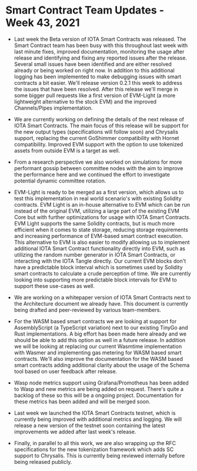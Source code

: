 # Smart Contract Team Updates - Week 43, 2021

- Last week the Beta version of IOTA Smart Contracts was released. The Smart Contract team has been busy with this throughout last week with last minute fixes, improved documentation, monitoring the usage after release and identifying and fixing any reported issues after the release. Several small issues have been identified and are either resolved already or being worked on right now. In addition to this additional logging has been implemented to make debugging issues with smart contracts a bit easier. We'll release version 0.2.1 this week to address the issues that have been resolved. After this release we'll merge in some bigger pull requests like a first version of EVM-Light (a more lightweight alternative to the stock EVM) and the improved Channels/Pipes implementation.

- We are currently working on defining the details of the next release of IOTA Smart Contracts. The main focus of this release will be support for the new output types (specifications will follow soon) and Chrysalis support, replacing the current GoShimmer compatibility with Hornet compatibility. Improved EVM support with the option to use tokenized assets from outside EVM is a target as well. 

- From a research perspective we also worked on simulations for more performant gossip between committee nodes with the aim to improve the performance here and we continued the effort to investigate potential dynamic committee rotation. 

- EVM-Light is ready to be merged as a first version, which allows us to test this implementation in real world scenario's with existing Solidity contracts. 
EVM Light is an in-house alternative to EVM which can be run instead of the original EVM, utilizing a large part of the existing EVM Core but with further optimizations for usage with IOTA Smart Contracts. EVM Light supports the same Solidity contracts, but is much more efficient when it comes to state storage, reducing storage requirements and increasing performance of EVM-based smart contract execution. This alternative to EVM is also easier to modify allowing us to implement additional IOTA Smart Contract functionality directly into EVM, such as utilizing the random number generator in IOTA Smart Contracts, or interacting with the IOTA Tangle directly. 
Our current EVM blocks don't have a predictable block interval which is sometimes used by Solidity smart contracts to calculate a crude perception of time. We are currently looking into supporting more predictable block intervals for EVM to support these use-cases as well.

- We are  working on a whitepaper version of IOTA Smart Contracts next to the Architecture document we already have. This document is currently being drafted and peer-reviewed by various team-members.

- For the WASM based smart contracts we are looking at support for AssemblyScript (a TypeScript variation) next to our existing TinyGo and Rust implementations. A big effort has been made here already and we should be able to add this option as well in a future release. 
In addition we will be looking at replacing our current Wasmtime implementation with Wasmer and implementing gas metering for WASM based smart contracts. We'll also improve the documentation for the WASM based smart contracts adding additional clarity about the usage of the Schema tool based on user feedback after release.

- Wasp node metrics support using Grafana/Promotheus has been added to Wasp and new metrics are being added on request. There's quite a backlog of these so this will be a ongoing project. Documentation for these metrics has been added and will be merged soon.

- Last week we launched the IOTA Smart Contracts testnet, which is currently being improved with additional metrics and logging. We will release a new version of the testnet soon containing the latest improvements we added after last week's release.

- Finally, in parallel to all this work, we are also wrapping up the RFC specifications for the new tokenization framework which adds SC support to Chrysalis. This is currently being reviewed internally before being released publicly.

